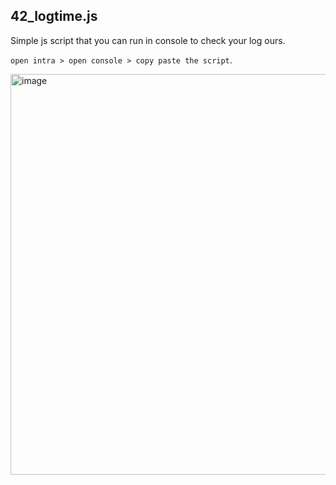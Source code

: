 ## 42_logtime.js

Simple js script that you can run in console to check your log ours.

`open intra > open console > copy paste the script`.

<img width="641" alt="image" src="https://github.com/AzerSD/42_logtime/assets/56733438/9c56ce06-bba2-40ec-b163-a84a8b06bd89">
